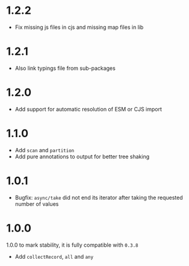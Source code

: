 # 1.2.2

- Fix missing js files in cjs and missing map files in lib

# 1.2.1

- Also link typings file from sub-packages

# 1.2.0

- Add support for automatic resolution of ESM or CJS import

# 1.1.0

- Add `scan` and `partition`
- Add pure annotations to output for better tree shaking

# 1.0.1

- Bugfix: `async/take` did not end its iterator after taking the requested number of values

# 1.0.0

1.0.0 to mark stability, it is fully compatible with `0.3.8`

- Add `collectRecord`, `all` and `any`
